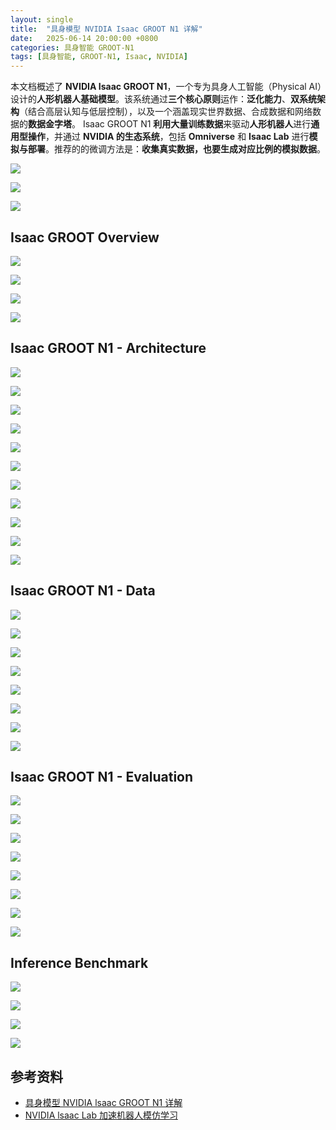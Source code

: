 ```yaml
---
layout: single
title:  "具身模型 NVIDIA Isaac GROOT N1 详解"
date:   2025-06-14 20:00:00 +0800
categories: 具身智能 GROOT-N1
tags: [具身智能, GROOT-N1, Isaac, NVIDIA]
---
```


本文档概述了 **NVIDIA Isaac GROOT N1**，一个专为具身人工智能（Physical AI）设计的**人形机器人基础模型**。该系统通过**三个核心原则**运作：**泛化能力**、**双系统架构**（结合高层认知与低层控制），以及一个涵盖现实世界数据、合成数据和网络数据的**数据金字塔**。 Isaac GROOT N1 **利用大量训练数据**来驱动**人形机器人**进行**通用型操作**，并通过 **NVIDIA 的生态系统**，包括 **Omniverse** 和 **Isaac Lab** 进行**模拟与部署**。推荐的的微调方法是：**收集真实数据，也要生成对应比例的模拟数据**。

<!--more-->

![](/images/2025/NVIDIA/IsaacGROOT-N1/00.jpg)

![](/images/2025/NVIDIA/IsaacGROOT-N1/01.jpg)

![](/images/2025/NVIDIA/IsaacGROOT-N1/02.jpg)

## Isaac GROOT Overview

![](/images/2025/NVIDIA/IsaacGROOT-N1/03.jpg)

![](/images/2025/NVIDIA/IsaacGROOT-N1/04.jpg)

![](/images/2025/NVIDIA/IsaacGROOT-N1/05.jpg)

![](/images/2025/NVIDIA/IsaacGROOT-N1/06.jpg)

## Isaac GROOT N1 - Architecture

![](/images/2025/NVIDIA/IsaacGROOT-N1/07.jpg)

![](/images/2025/NVIDIA/IsaacGROOT-N1/08.jpg)

![](/images/2025/NVIDIA/IsaacGROOT-N1/09.jpg)

![](/images/2025/NVIDIA/IsaacGROOT-N1/10.jpg)

![](/images/2025/NVIDIA/IsaacGROOT-N1/11.jpg)

![](/images/2025/NVIDIA/IsaacGROOT-N1/12.jpg)

![](/images/2025/NVIDIA/IsaacGROOT-N1/13.jpg)

![](/images/2025/NVIDIA/IsaacGROOT-N1/14.jpg)

![](/images/2025/NVIDIA/IsaacGROOT-N1/15.jpg)

![](/images/2025/NVIDIA/IsaacGROOT-N1/16.jpg)

![](/images/2025/NVIDIA/IsaacGROOT-N1/17.jpg)

## Isaac GROOT N1 - Data

![](/images/2025/NVIDIA/IsaacGROOT-N1/18.jpg)

![](/images/2025/NVIDIA/IsaacGROOT-N1/19.jpg)

![](/images/2025/NVIDIA/IsaacGROOT-N1/20.jpg)

![](/images/2025/NVIDIA/IsaacGROOT-N1/21.jpg)

![](/images/2025/NVIDIA/IsaacGROOT-N1/22.jpg)

![](/images/2025/NVIDIA/IsaacGROOT-N1/23.jpg)

![](/images/2025/NVIDIA/IsaacGROOT-N1/24.jpg)

![](/images/2025/NVIDIA/IsaacGROOT-N1/25.jpg)

## Isaac GROOT N1 - Evaluation

![](/images/2025/NVIDIA/IsaacGROOT-N1/26.jpg)

![](/images/2025/NVIDIA/IsaacGROOT-N1/27.jpg)

![](/images/2025/NVIDIA/IsaacGROOT-N1/28.jpg)

![](/images/2025/NVIDIA/IsaacGROOT-N1/29.jpg)

![](/images/2025/NVIDIA/IsaacGROOT-N1/30.jpg)

![](/images/2025/NVIDIA/IsaacGROOT-N1/31.jpg)

![](/images/2025/NVIDIA/IsaacGROOT-N1/32.jpg)

![](/images/2025/NVIDIA/IsaacGROOT-N1/33.jpg)

## Inference Benchmark

![](/images/2025/NVIDIA/IsaacGROOT-N1/34.jpg)

![](/images/2025/NVIDIA/IsaacGROOT-N1/35.jpg)

![](/images/2025/NVIDIA/IsaacGROOT-N1/36.jpg)

![](/images/2025/NVIDIA/IsaacGROOT-N1/37.jpg)


## 参考资料
- [具身模型 NVIDIA lsaac GROOT N1 详解](https://www.bilibili.com/video/BV1M3jmzuEJR)
- [NVIDIA lsaac Lab 加速机器人模仿学习](https://www.bilibili.com/video/BV1NdVmztEjD)
